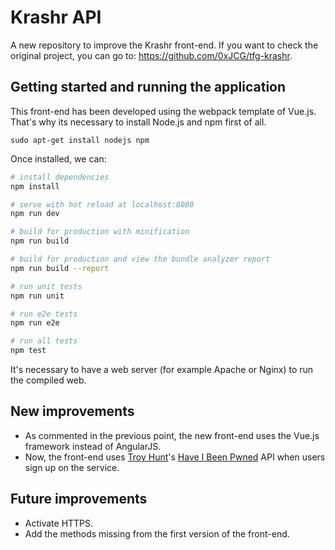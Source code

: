 # Krashr API

A new repository to improve the Krashr front-end. If you want to check the original project, you can go to: https://github.com/0xJCG/tfg-krashr.

## Getting started and running the application

This front-end has been developed using the webpack template of Vue.js. That's why its necessary to install Node.js and npm first of all.

```
sudo apt-get install nodejs npm
```

Once installed, we can:

``` bash
# install dependencies
npm install

# serve with hot reload at localhost:8080
npm run dev

# build for production with minification
npm run build

# build for production and view the bundle analyzer report
npm run build --report

# run unit tests
npm run unit

# run e2e tests
npm run e2e

# run all tests
npm test
```

It's necessary to have a web server (for example Apache or Nginx) to run the compiled web.

## New improvements

* As commented in the previous point, the new front-end uses the Vue.js framework instead of AngularJS.
* Now, the front-end uses [Troy Hunt](https://twitter.com/troyhunt)'s [Have I Been Pwned](https://haveibeenpwned.com) API when users sign up on the service.

## Future improvements

* Activate HTTPS.
* Add the methods missing from the first version of the front-end.

